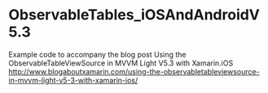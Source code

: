 # ObservableTables_iOSAndAndroidV5.3
Example code to accompany the blog post Using the ObservableTableViewSource in MVVM Light V5.3 with Xamarin.iOS http://www.blogaboutxamarin.com/using-the-observabletableviewsource-in-mvvm-light-v5-3-with-xamarin-ios/
